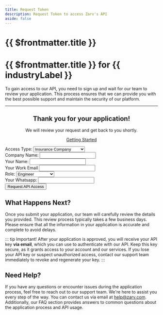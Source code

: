 ```yaml
---
title: Request Token
description: Request Token to access Zarv's API
aside: false
---
```


<script setup>
import { ref } from 'vue';

// With window location, get orign from URL
const url = new URL(window.location.href);
const origin = url.searchParams.get('origin') || null;

const loading = ref(false)
const sent = ref(false)
const error = ref(false)
const name = ref('');
const email = ref('');
const phone = ref('');
const company = ref('');
const industry = ref('');
const role = ref('');

let industryLabel = ''
if (origin === 'data-partner') {
  industryLabel = 'Data Partner'
  industry.value = 'data-partner'
} else if (origin === 'government') {
  industryLabel = 'Government'
  industry.value = 'government'
} else if (origin === 'insurance') {
  industryLabel = 'Insurance Company'
  industry.value = 'insurance'
} else if (origin === 'credit') {
  industryLabel = 'Finance/Credit Company'
  industry.value = 'credit'
} else if (origin === 'startup') {
  industryLabel = 'Startup'
  industry.value = 'startup'
}

const submitForm = () => {
  loading.value = true;
  sent.value = false;
  if (!!email.value && !!name.value && !!phone.value && !!company.value && !!industry.value && !!role.value) {
    window.analytics.identify(email.value.toLowerCase(), {
      name: name.value,
      phone: phone.value,
      company: company.value,
      industry: industry.value,
      role: role.value,
    })
    window.analytics.track('DEVELOPER_TOKEN', {
      name: name.value,
      email: email.value.toLowerCase(),
      phone: phone.value,
      company: company.value,
      industry: industryLabel,
      role: role.value,
    });
  } else {
    error.value = true;
    loading.value = false;
  }
  sent.value = true;
};
</script>

<h1 v-if="origin === null">
  {{ $frontmatter.title }}<Badge type="warning" text="beta" />
</h1>
<h1 v-else>
  {{ $frontmatter.title }} for {{ industryLabel }}<Badge type="warning" text="beta" />
</h1>

To gain access to our API, you need to sign up and wait for our team to review your application. This process ensures that we can provide you with the best possible support and maintain the security of our platform.

---

<div v-if="sent" style="text-align:center">
  <h2 style="font-weight:bold;border:none">Thank you for your application!</h2>
  
  We will review your request and get back to you shortly.
  
  <a href="/en/guide/getting-started" class="vp-button">Getting Started</a>
</div>

<form @submit.prevent="submitForm" class="form" v-if="!sent">
  <div class="form-group">
    <label for="industry">Access Type:</label>
    <select v-model="industry" id="industry" :disabled="origin !== null" required>
      <option value="insurance">Insurance Company</option>
      <option value="credit">Finance/Credit Company</option>
      <option value="data-partner">Data Partner</option>
      <option value="government">Government</option>
      <option value="startup">Startup</option>
    </select>
  </div>
  <div class="form-group">
    <label for="company">Company Name:</label>
    <input type="text" id="company" v-model="company" required />
  </div>
  <div class="form-group">
    <label for="name">Your Name:</label>
    <input type="text" id="name" v-model="name" required />
  </div>
  <div class="form-group">
    <label for="email">Your Work Email</label>
    <input type="email" id="email" v-model="email" required />
  </div>
  <div class="form-group" required>
    <label for="role">Role:</label>
    <select v-model="role" id="role">
      <option value="engineer">Engineer</option>
      <option value="product-manager">Product Manager</option>
      <option value="data-scientist">Data Scientist</option>
      <option value="business-analyst">Business Analyst</option>
      <option value="ceo">CEO</option>
      <option value="cto">CTO</option>
      <option value="founder">Founder</option>
      <option value="other">Other</option>
    </select>
  </div>
  <div class="form-group">
    <label for="phone">Your Whatsapp:</label>
    <input type="text" id="phone" v-model="phone" required />
  </div>
  <div class="form-group">
    <button type="submit" class="vp-button">Request API Access</button>
  </div>
</form>

## What Happens Next?

Once you submit your application, our team will carefully review the details you provided. This review process typically takes a few business days. Please ensure that all the information in your application is accurate and complete to avoid delays.

::: tip Important!
After your application is approved, you will receive your API key **via email**, which you can use to authenticate with our API. Keep this key secure, as it grants access to your account and our services. If you lose your API key or suspect unauthorized access, contact our support team immediately to revoke and regenerate your key.
:::

## Need Help?

If you have any questions or encounter issues during the application process, feel free to reach out to our support team. We're here to assist you every step of the way. You can contact us via email at [help@zarv.com](mailto:help@zarv.com). Additionally, our FAQ section provides answers to common questions about the application process and API usage.
